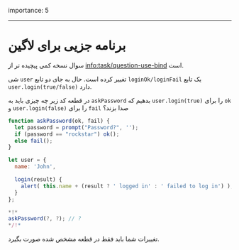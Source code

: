importance: 5

---

# برنامه جزیی برای لاگین

سوال نسخه کمی پیچیده تر از <info:task/question-use-bind> است.

شی `user` تغییر کرده است. حال به جای دو تابع `loginOk/loginFail` یک تابع `user.login(true/false)` دارد.

در قطعه کد زیر چه چیزی باید به `askPassword` بدهیم که `user.login(true)` را برای `ok` و `user.login(false)` را برای `fail` صدا بزند؟

```js
function askPassword(ok, fail) {
  let password = prompt("Password?", '');
  if (password == "rockstar") ok();
  else fail();
}

let user = {
  name: 'John',

  login(result) {
    alert( this.name + (result ? ' logged in' : ' failed to log in') );
  }
};

*!*
askPassword(?, ?); // ?
*/!*
```

تغییرات شما باید فقط در قطعه مشخص شده صورت بگیرد.
